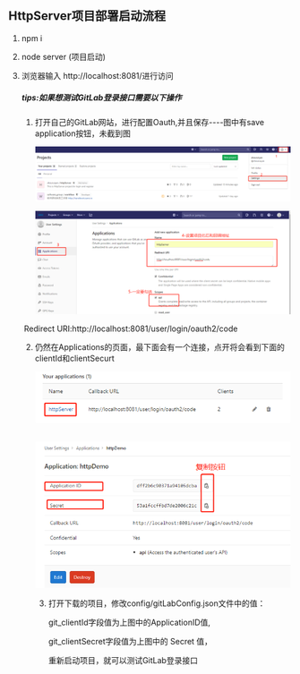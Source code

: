 ## HttpServer项目部署启动流程

1. npm i

2. node server   (项目启动)

3. 浏览器输入 http://localhost:8081/进行访问

   ##### tips:如果想测试GitLab登录接口需要以下操作

   1. 打开自己的GitLab网站，进行配置Oauth,并且保存----图中有save application按钮，未截到图

      ![](doc/img/setting.png)

      ![](doc/img/setConfig.png)
   
   ​		Redirect URI:http://localhost:8081/user/login/oauth2/code
   
   2. 仍然在Applications的页面，最下面会有一个连接，点开将会看到下面的clientId和clientSecurt
   
      ![](doc/img/setUrl.png)
   
      ​		![](doc/img/ClintIdAndSecurit.png)
   
      3. 打开下载的项目，修改config/gitLabConfig.json文件中的值：
   
         git_clientId字段值为上图中的ApplicationID值,
   
         git_clientSecret字段值为上图中的 Secret 值，
   
         重新启动项目，就可以测试GitLab登录接口
